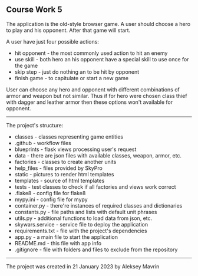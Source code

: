 
## Course Work 5
The application is the old-style browser game. A user should choose a hero to play and his opponent. After that game will start. 

A user have just four possible actions:

 - hit opponent - the most commonly used action to hit an enemy
 - use skill - both hero an his opponent have a special skill to use once for the game
 - skip step - just do nothing an to be hit by opponent
 - finish game - to capitulate or start a new game
 
User can choose any hero and opponent with different combinations of armor and weapon but not similar. Thus if for hero were chosen class thief with dagger and leather armor then these options won't available for opponent.
 
---
The project's structure: 
 - classes - classes representing game entities
 - .github - workflow files
 - blueprints - flask views processing user's request
 - data - there are json files with available classes, weapon, armor, etc.
 - factories - classes to create another units
 - help_files - files provided by SkyPro
 - static - pictures to render html templates
 - templates - source of html templates
 - tests - test classes to check if all factories and views work correct
 - .flake8 - config file for flake8
 - mypy.ini - config file for mypy
 - container.py - there're instances of required classes and dictionaries
 - constants.py - file paths and lists with default unit phrases
 - utils.py - additional functions to load data from json, etc.
 - skywars.service - service file to deploy the application
 - requirements.txt - file with the project's dependencies
 - app.py - a main file to start the application
 - README.md - this file with app info
 - .gitignore - file with folders and files to exclude from the repository
 ---
 The project was created in 21 January 2023 by Aleksey Mavrin